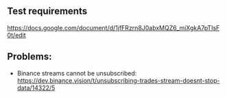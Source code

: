 ## Test requirements
https://docs.google.com/document/d/1jfFRzrn8J0abxMQZ6_miXgkA7pTIsF0t/edit

## Problems:
- Binance streams cannot be unsubscribed: https://dev.binance.vision/t/unsubscribing-trades-stream-doesnt-stop-data/14322/5